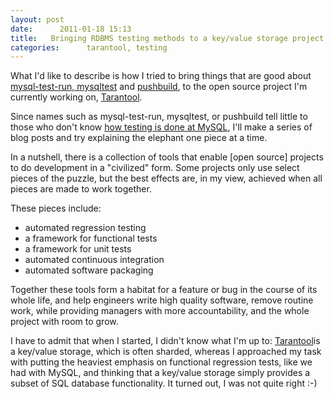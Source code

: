 ```yaml
---
layout: post
date:      2011-01-18 15:13
title:   Bringing RDBMS testing methods to a key/value storage project
categories:      tarantool, testing
---
```


What I'd like to describe is how I tried to bring things that are good about <a
href="http://dev.mysql.com/doc/refman/5.5/en/mysql-test-suite.html">mysql-test-run,
mysqltest</a> and <a href="http://labs.mysql.com">pushbuild</a>, to the open
source project I'm currently working on, <a
href="http://launchpad.net/tarantool">Tarantool</a>.


Since names such as mysql-test-run, mysqltest, or pushbuild tell little to
those who don't know <a
href="http://blogs.sun.com/datacharmer/entry/how_mysql_tests_servers_before">how
testing is done at MySQL</a>, I'll make a series of blog posts and try
explaining the elephant one piece at a time.

In a nutshell, there is a collection of tools that enable [open source]
projects to do development in a &quot;civilized&quot; form. Some projects
only use select pieces of the puzzle, but the best effects are, in my view,
achieved when all pieces are made to work together.

These pieces include:

* automated regression testing
* a framework for functional tests
* a framework for unit tests
* automated continuous integration
* automated software packaging

Together these tools form a habitat for a feature or bug in the course
of its whole life, and help engineers write high quality software, remove
routine work, while providing managers with more accountability, and the
whole project with room to grow.

I have to admit that when I started, I didn't know what I'm up to: <a
href="http://github.com/tarantool/tarantool">Tarantool</a>is a key/value
storage, which is often sharded, whereas I approached my task with putting
the heaviest emphasis on functional regression tests, like we had with
MySQL, and thinking that a key/value storage simply provides a subset of SQL
database functionality. It turned out, I was not quite right :-)
